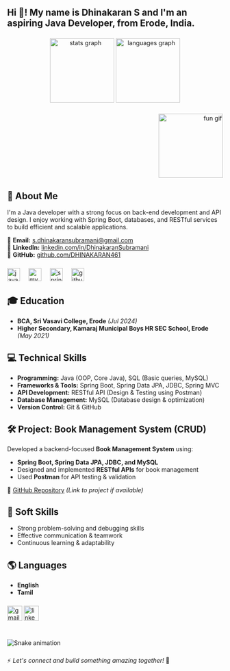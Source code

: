 <h2 align="left">Hi 👋! My name is Dhinakaran S and I'm an aspiring Java Developer, from Erode, India.</h2>

###

<div align="center">
  <img src="https://github-readme-stats.vercel.app/api?username=DHINAKARAN461&hide_title=false&hide_rank=false&show_icons=true&include_all_commits=true&count_private=true&disable_animations=false&theme=dracula&locale=en&hide_border=false" height="150" alt="stats graph"  />
  <img src="https://github-readme-stats.vercel.app/api/top-langs?username=DHINAKARAN461&locale=en&hide_title=false&layout=compact&card_width=320&langs_count=5&theme=dracula&hide_border=false" height="150" alt="languages graph"  />
</div>

###

<div align="right">
  <img src="https://i.imgflip.com/65efzo.gif" height="150" alt="fun gif" />
</div>

###

## 📌 About Me
I'm a Java developer with a strong focus on back-end development and API design. I enjoy working with Spring Boot, databases, and RESTful services to build efficient and scalable applications.

🔹 **Email:** [s.dhinakaransubramani@gmail.com](mailto:s.dhinakaransubramani@gmail.com)  
🔹 **LinkedIn:** [linkedin.com/in/DhinakaranSubramani](https://linkedin.com/in/DhinakaranSubramani)  
🔹 **GitHub:** [github.com/DHINAKARAN461](https://github.com/DHINAKARAN461)

###

<div align="left">
  <img src="https://cdn.jsdelivr.net/gh/devicons/devicon/icons/java/java-original.svg" height="30" alt="java logo"  />
  <img width="12" />
  <img src="https://cdn.jsdelivr.net/gh/devicons/devicon/icons/mysql/mysql-original.svg" height="30" alt="mysql logo"  />
  <img width="12" />
  <img src="https://cdn.jsdelivr.net/gh/devicons/devicon/icons/spring/spring-original.svg" height="30" alt="spring logo"  />
  <img width="12" />
  <img src="https://cdn.jsdelivr.net/gh/devicons/devicon/icons/github/github-original.svg" height="30" alt="github logo"  />
</div>

###

## 🎓 Education
- **BCA, Sri Vasavi College, Erode** *(Jul 2024)*
- **Higher Secondary, Kamaraj Municipal Boys HR SEC School, Erode** *(May 2021)*

###

## 💻 Technical Skills
- **Programming:** Java (OOP, Core Java), SQL (Basic queries, MySQL)
- **Frameworks & Tools:** Spring Boot, Spring Data JPA, JDBC, Spring MVC
- **API Development:** RESTful API (Design & Testing using Postman)
- **Database Management:** MySQL (Database design & optimization)
- **Version Control:** Git & GitHub

###

## 🛠️ Project: **Book Management System (CRUD)**
Developed a backend-focused **Book Management System** using:
- **Spring Boot, Spring Data JPA, JDBC, and MySQL**
- Designed and implemented **RESTful APIs** for book management
- Used **Postman** for API testing & validation

🔗 [GitHub Repository](#) *(Link to project if available)*

###

## 🚀 Soft Skills
- Strong problem-solving and debugging skills
- Effective communication & teamwork
- Continuous learning & adaptability

###

## 🌎 Languages
- **English**
- **Tamil**

###

<div align="left">
  <img src="https://img.shields.io/static/v1?message=Gmail&logo=gmail&label=&color=D14836&logoColor=white&labelColor=&style=for-the-badge" height="35" alt="gmail logo"  />
  <img src="https://img.shields.io/static/v1?message=LinkedIn&logo=linkedin&label=&color=0077B5&logoColor=white&labelColor=&style=for-the-badge" height="35" alt="linkedin logo"  />
</div>

###

<br clear="both">

<img src="https://raw.githubusercontent.com/DHINAKARAN461/DHINAKARAN461/output/dist/snake.svg" alt="Snake animation" />

###

⚡ *Let's connect and build something amazing together!* 🚀

